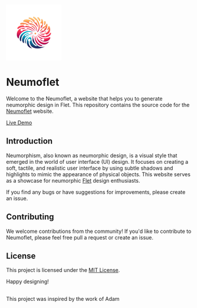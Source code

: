 <img src="assets/favicon.png" alt="favicon" width="150"/>

# Neumoflet

Welcome to the Neumoflet, a website that helps you to generate neumorphic design in Flet. This repository contains the source code for the [Neumoflet](https://neumoflet.onrender.com) website.

[Live Demo](https://neumoflet.onrender.com)

## Introduction

Neumorphism, also known as neumorphic design, is a visual style that emerged in the world of user interface (UI) design. It focuses on creating a soft, tactile, and realistic user interface by using subtle shadows and highlights to mimic the appearance of physical objects. This website serves as a showcase for neumorphic [Flet](https://flet.dev) design enthusiasts.

 If you find any bugs or have suggestions for improvements, please create an issue.

## Contributing
We welcome contributions from the community! If you'd like to contribute to Neumoflet, please feel free pull a request or create an issue.

## License
This project is licensed under the [MIT License](LICENSE).

Happy designing!

##
This project was inspired by the work of Adam
